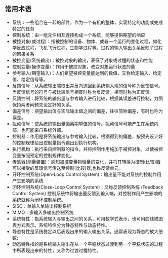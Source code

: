 ## 常用术语

- 系统：一些组合在一起的部件，作为一个有机的整体，实现特定的功能或完成特定的任务
- 控制系统：由一组元件相互连接构成一个系统，能够提供期望的响应
- 被控对象(或过程)：指被控制的设备、物体、或者一个运行的变化过程，如化学反应过程，飞机飞行过程，生物学过程等。过程的输入输出关系反映了过程的因果关系
- 被控变量(系统输出)：被控对象的输出，表征了对象或过程的状态和性能
- 控制变量(操作变量)：作用于被控对象，改变对象运行状态的量
- 参考输入(期望输入)：人们希望被控变量能达到的数值，又称给定输入、给定值、给定信号等。
- 反馈信号：从系统输出端取出并反向送回到系统输入端的信号称为反馈信号。当反馈信号的符号与被比较信号相反时称为负反馈，相同时称为正反馈。
- 反馈控制：将系统的输出量与参考输入进行比较，根据其误差进行控制，力图保持两者间预先设定好的关系。
- 偏差信号：期望输出值与实际输出值之间的偏差，往往简称偏差，有时也称为误差。
- 扰动信号：使系统的输出量偏离期望值的信号。扰动信号可能产生在系统内部，也可能来自系统外部。
- 控制器：作用是将系统输出与参考输入比较，根据得到的偏差，按预先设计好的控制规律给出控制量指令输出到执行机构。
- 执行机构：执行来自控制器的指令，并将控制作用施加于被控对象，以使被控变量按照预定的控制规律变化。
- 传感器(测量装置)：感知被控变量物理量的变化，并将其转换为控制(比较)器可以接受的反馈信号传送至控制(比较)器,也称反馈单元。
- 开环控制系统(Open-Loop Control System)：输出量不能对系统的控制作用产生影响的系统
- 闭环控制系统(Close-Loop Control System)：又称反馈控制系统 (Feedback Control System) 控制系统中将输出量反馈到输入端，对控制作用产生影响的系统就称为闭环控制系统。
- SISO：单输入单输出控制系统
- MIMO：多输入多输出控制系统
- 系统特性：指系统输入与输出之间的关系，可用数学式表示，也可用曲线或图表方式表示。系统特性分为静态特性与动态特性。
- 静态特性是系统稳定以后表现出来的输入输出关系，通常表现为静态的放大倍数;
- 动态特性指的是系统输入输出在从一个平稳状态过渡到另一个平稳状态的过程中所表现出来的特性，又称为过渡过程特性。